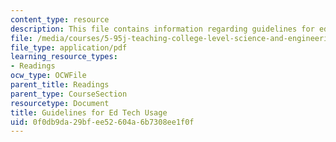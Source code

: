 ```yaml
---
content_type: resource
description: This file contains information regarding guidelines for ed tech usage.
file: /media/courses/5-95j-teaching-college-level-science-and-engineering-fall-2015/0f0db9da29bfee52604a6b7308ee1f0f_MIT5_95JF15_Guidelines.pdf
file_type: application/pdf
learning_resource_types:
- Readings
ocw_type: OCWFile
parent_title: Readings
parent_type: CourseSection
resourcetype: Document
title: Guidelines for Ed Tech Usage
uid: 0f0db9da-29bf-ee52-604a-6b7308ee1f0f
---
```

